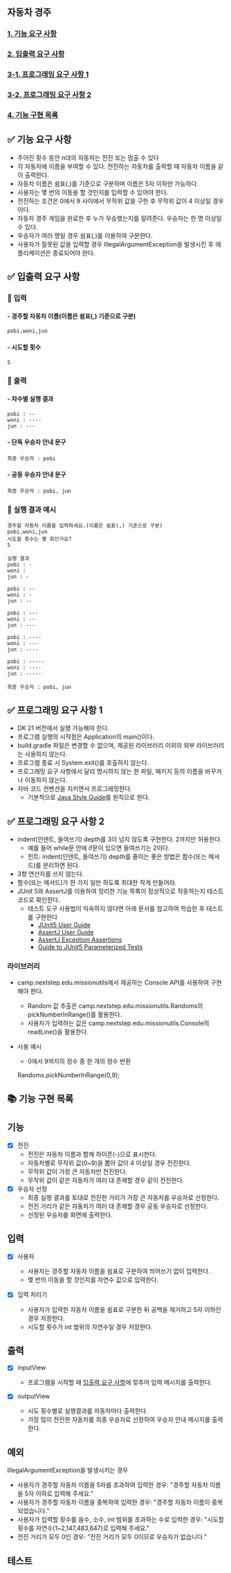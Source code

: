 ## 자동차 경주

### [1. 기능 요구 사항](#functional-requirements)

### [2. 입출력 요구 사항](#io-requirements)

### [3-1. 프로그래밍 요구 사항 1](#programming-requirements1)
### [3-2. 프로그래밍 요구 사항 2](#programming-requirements2)

### [4. 기능 구현 목록](#implement-list)

## ✅ 기능 요구 사항 <a id="functional-requirements"></a>

- 주어진 횟수 동안 n대의 자동차는 전진 또는 멈출 수 있다
- 각 자동차에 이름을 부여할 수 있다. 전진하는 자동차를 출력할 때 자동차 이름을 같이 출력한다.
- 자동차 이름은 쉼표(,)를 기준으로 구분하며 이름은 5자 이하만 가능하다.
- 사용자는 몇 번의 이동을 할 것인지를 입력할 수 있어야 한다.
- 전진하는 조건은 0에서 9 사이에서 무작위 값을 구한 후 무작위 값이 4 이상일 경우이다.
- 자동차 경주 게임을 완료한 후 누가 우승했는지를 알려준다. 우승자는 한 명 이상일 수 있다.
- 우승자가 여러 명일 경우 쉼표(,)를 이용하여 구분한다.
- 사용자가 잘못된 값을 입력할 경우 IllegalArgumentException을 발생시킨 후 애플리케이션은 종료되어야 한다.

## ✅ 입출력 요구 사항 <a id="functional-requirements"></a>

### 📍 **입력**

#### - 경주할 자동차 이름(이름은 쉼표(,) 기준으로 구분)
    
    pobi,woni,jun

#### - 시도할 횟수

    5

### 📍 **출력**

#### - 차수별 실행 결과

    pobi : --
    woni : ----
    jun : ---

#### - 단독 우승자 안내 문구

    최종 우승자 : pobi

#### - 공동 우승자 안내 문구
    
    최종 우승자 : pobi, jun

### 📍 **실행 결과 예시**

    경주할 자동차 이름을 입력하세요.(이름은 쉼표(,) 기준으로 구분)
    pobi,woni,jun
    시도할 횟수는 몇 회인가요?
    5
    
    실행 결과
    pobi : -
    woni :
    jun : -
    
    pobi : --
    woni : -
    jun : --
    
    pobi : ---
    woni : --
    jun : ---
    
    pobi : ----
    woni : ---
    jun : ----
    
    pobi : -----
    woni : ----
    jun : -----
    
    최종 우승자 : pobi, jun

## ✅ 프로그래밍 요구 사항 1 <a id="programming-requirements1"></a>

- DK 21 버전에서 실행 가능해야 한다.
- 프로그램 실행의 시작점은 Application의 main()이다.
- build.gradle 파일은 변경할 수 없으며, 제공된 라이브러리 이외의 외부 라이브러리는 사용하지 않는다.
- 프로그램 종료 시 System.exit()를 호출하지 않는다.
- 프로그래밍 요구 사항에서 달리 명시하지 않는 한 파일, 패키지 등의 이름을 바꾸거나 이동하지 않는다.
- 자바 코드 컨벤션을 지키면서 프로그래밍한다.
    - 기본적으로 [Java Style Guide](#https://github.com/woowacourse/woowacourse-docs/tree/main/styleguide/java)를 원칙으로 한다.

## ✅ 프로그래밍 요구 사항 2 <a id="programming-requirements2"></a>

- indent(인덴트, 들여쓰기) depth를 3이 넘지 않도록 구현한다. 2까지만 허용한다.
  - 예를 들어 while문 안에 if문이 있으면 들여쓰기는 2이다.
  - 힌트: indent(인덴트, 들여쓰기) depth를 줄이는 좋은 방법은 함수(또는 메서드)를 분리하면 된다.
- 3항 연산자를 쓰지 않는다.
- 함수(또는 메서드)가 한 가지 일만 하도록 최대한 작게 만들어라.
- JUnit 5와 AssertJ를 이용하여 정리한 기능 목록이 정상적으로 작동하는지 테스트 코드로 확인한다.
  - 테스트 도구 사용법이 익숙하지 않다면 아래 문서를 참고하여 학습한 후 테스트를 구현한다
    - [JUnit5 User Guide](#https://junit.org/junit5/docs/current/user-guide/)
    - [AssertJ User Guide](#https://assertj.github.io/doc/)
    - [AssertJ Exception Assertions](#https://www.baeldung.com/assertj-exception-assertion)
    - [Guide to JUnit5 Parameterized Tests](#https://www.baeldung.com/parameterized-tests-junit-5)

### 라이브러리

- camp.nextstep.edu.missionutils에서 제공하는 Console API를 사용하여 구현해야 한다.
    - Random 값 추출은 camp.nextstep.edu.missionutils.Randoms의 pickNumberInRange()를 활용한다.
    - 사용자가 입력하는 값은 camp.nextstep.edu.missionutils.Console의 readLine()을 활용한다.
  
- 사용 예시
    - 0에서 9까지의 정수 중 한 개의 정수 반환


    Randoms.pickNumberInRange(0,9);

## 📚 기능 구현 목록 <a id="implement-list"></a>

## 기능
  
- [x] 전진 
  - 전진은 자동차 이름과 함께 하이픈(-)으로 표시한다.
  - 자동차별로 무작위 값(0~9)을 뽑아 값이 4 이상일 경우 전진한다.
  - 무작위 값이 가장 큰 자동차만 전진한다.
  - 무작위 값이 같은 자동차가 여러 대 존재할 경우 같이 전진한다.
- [x] 우승자 선정
  - 최종 실행 결과를 토대로 전진한 거리가 가장 큰 자동차를 우승자로 선정한다.
  - 전진 거리가 같은 자동차가 여러 대 존재할 경우 공동 우승자로 선정한다.
  - 선정된 우승자를 화면에 출력한다.


## 입력

- [x] 사용자
  - 사용자는 경주할 자동차 이름을 쉼표로 구분하여 띄어쓰기 없이 입력한다. 
  - 몇 번의 이동을 할 것인지를 자연수 값으로 입력한다.

- [x] 입력 처리기
  - 사용자가 입력한 자동차 이름을 쉼표로 구분한 뒤 공백을 제거하고 5자 이하인 경우 저장한다.
  - 시도할 횟수가 int 범위의 자연수일 경우 저장한다.

## 출력

- [x] inputView
  - 프로그램을 시작할 때 [입출력 요구 사항](#-입출력-요구-사항-a-idfunctional-requirementsa)에 맞추어 입력 메시지를 출력한다.

- [x] outputView
  - 시도 횟수별로 실행결과를 자동차마다 출력한다.
  - 가장 많이 전진한 자동차를 최종 우승자로 선정하여 우승자 안내 메시지를 출력한다.

## 예외
IllegalArgumentException을 발생시키는 경우
- 사용자가 경주할 자동차 이름을 5자를 초과하여 입력한 경우: "경주할 자동차 이름을 5자 이하로 입력해 주세요."
- 사용자가 경주할 자동차 이름을 중복하여 입력한 경우: "경주할 자동차 이름이 중복되었습니다."
- 사용자가 입력할 횟수를 음수, 소수, int 범위를 초과하는 수로 입력한 경우: "시도할 횟수를 자연수(1~2,147,483,647)로 입력해 주세요." 
- 전진 거리가 모두 0인 경우: "전진 거리가 모두 0이므로 우승자가 없습니다."

## 테스트


